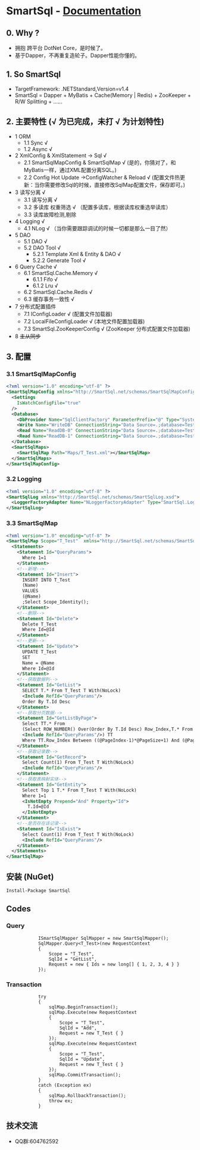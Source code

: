 # SmartSql - [Documentation](https://ahoo-wang.gitbooks.io/smartsql/content/)
## 0. Why ?
 - 拥抱 跨平台 DotNet Core，是时候了。 
 - 基于Dapper，不再重复造轮子。Dapper性能你懂的。
 
## 1. So SmartSql
 - TargetFramework: .NETStandard,Version=v1.4
 - SmartSql = Dapper + MyBatis + Cache(Memory | Redis) + ZooKeeper + R/W Splitting + ......

## 2. 主要特性 (√ 为已完成，未打 √ 为计划特性)
- 1 ORM 
  - 1.1 Sync √
  - 1.2 Async √
- 2 XmlConfig & XmlStatement -> Sql  √
  - 2.1 SmartSqlMapConfig & SmartSqlMap √  (是的，你猜对了，和MyBatis一样，通过XML配置分离SQL。)
  - 2.2 Config Hot Update ->ConfigWatcher & Reload √ (配置文件热更新：当你需要修改Sql的时候，直接修改SqlMap配置文件，保存即可。)
- 3 读写分离 √
  - 3.1 读写分离 √ 
  - 3.2 多读库 权重筛选 √ （配置多读库，根据读库权重选举读库）
  - 3.3 读库故障检测,剔除 
- 4 Logging √
  - 4.1 NLog √ （当你需要跟踪调试的时候一切都是那么一目了然）
- 5 DAO
  - 5.1 DAO √
  - 5.2 DAO Tool  √
    - 5.2.1 Template Xml & Entity & DAO  √
    - 5.2.2 Generate Tool  √
- 6 Query Cache  √
  - 6.1 SmartSql.Cache.Memory  √
      - 6.1.1 Fifo  √
      - 6.1.2 Lru  √
  - 6.2 SmartSql.Cache.Redis  √
  - 6.3 缓存事务一致性  √
- 7 分布式配置插件 
  - 7.1 IConfigLoader  √ (配置文件加载器)
  - 7.2 LocalFileConfigLoader  √ (本地文件配置加载器)
  - 7.3 SmartSql.ZooKeeperConfig √ (ZooKeeper 分布式配置文件加载器)
- 8 ~~主从同步~~

## 3. 配置

### 3.1 SmartSqlMapConfig
``` xml
<?xml version="1.0" encoding="utf-8" ?>
<SmartSqlMapConfig xmlns="http://SmartSql.net/schemas/SmartSqlMapConfig.xsd">
  <Settings
    IsWatchConfigFile="true"
  />
  <Database>
    <DbProvider Name="SqlClientFactory" ParameterPrefix="@" Type="System.Data.SqlClient.SqlClientFactory,System.Data.SqlClient"/>
    <Write Name="WriteDB" ConnectionString="Data Source=.;database=TestDB;uid=sa;pwd=SmartSql.net"/>
    <Read Name="ReadDB-0" ConnectionString="Data Source=.;database=TestDB;uid=sa;pwd=SmartSql.net" Weight="80"/>
    <Read Name="ReadDB-1" ConnectionString="Data Source=.;database=TestDB;uid=sa;pwd=SmartSql.net" Weight="20"/>
  </Database>
  <SmartSqlMaps>
    <SmartSqlMap Path="Maps/T_Test.xml"></SmartSqlMap>
  </SmartSqlMaps>
</SmartSqlMapConfig>
``` 
### 3.2 Logging
``` xml
<?xml version="1.0" encoding="utf-8" ?>
<SmartSqlLog xmlns="http://SmartSql.net/schemas/SmartSqlLog.xsd">
  <LoggerFactoryAdapter Name="NLoggerFactoryAdapter" Type="SmartSql.Logging.Impl.NLoggerFactoryAdapter,SmartSql.Logging.NLog"/>
</SmartSqlLog>
```
### 3.3 SmartSqlMap
``` xml
<?xml version="1.0" encoding="utf-8" ?>
<SmartSqlMap Scope="T_Test"  xmlns="http://SmartSql.net/schemas/SmartSqlMap.xsd">
  <Statements>
    <Statement Id="QueryParams">
      Where 1=1
    </Statement>
    <!--新增-->
    <Statement Id="Insert">
      INSERT INTO T_Test
      (Name)
      VALUES
      (@Name)
      ;Select Scope_Identity();
    </Statement>
    <!--删除-->
    <Statement Id="Delete">
      Delete T_Test
      Where Id=@Id
    </Statement>
    <!--更新-->
    <Statement Id="Update">
      UPDATE T_Test
      SET
      Name = @Name
      Where Id=@Id
    </Statement>
    <!--获取数据列-->
    <Statement Id="GetList">
      SELECT T.* From T_Test T With(NoLock)
      <Include RefId="QueryParams"/>
      Order By T.Id Desc
    </Statement>
    <!--获取分页数据-->
    <Statement Id="GetListByPage">
      Select TT.* From
      (Select ROW_NUMBER() Over(Order By T.Id Desc) Row_Index,T.* From T_Test T With(NoLock)
      <Include RefId="QueryParams"/>) TT
      Where TT.Row_Index Between ((@PageIndex-1)*@PageSize+1) And (@PageIndex*@PageSize)
    </Statement>
    <!--获取记录数-->
    <Statement Id="GetRecord">
      Select Count(1) From T_Test T With(NoLock)
      <Include RefId="QueryParams"/>
    </Statement>
    <!--获取表映射实体-->
    <Statement Id="GetEntity">
      Select Top 1 T.* From T_Test T With(NoLock)
      Where 1=1
      <IsNotEmpty Prepend="And" Property="Id">
        T.Id=@Id
      </IsNotEmpty>
    </Statement>
    <!--是否存在该记录-->
    <Statement Id="IsExist">
      Select Count(1) From T_Test T With(NoLock)
      <Include RefId="QueryParams"/>
    </Statement>
  </Statements>
</SmartSqlMap>
```
## 安装 (NuGet)
```
Install-Package SmartSql
```
## Codes
### Query
``` CSharp
            ISmartSqlMapper SqlMapper = new SmartSqlMapper();
            SqlMapper.Query<T_Test>(new RequestContext
            {
                Scope = "T_Test",
                SqlId = "GetList",
                Request = new { Ids = new long[] { 1, 2, 3, 4 } }
            });
```
### Transaction
``` CSharp
            try
            {
                sqlMap.BeginTransaction();
                sqlMap.Execute(new RequestContext
                {
                    Scope = "T_Test",
                    SqlId = "Add",
                    Request = new T_Test { }
                });
                sqlMap.Execute(new RequestContext
                {
                    Scope = "T_Test",
                    SqlId = "Update",
                    Request = new T_Test { }
                });
                sqlMap.CommitTransaction();
            }
            catch (Exception ex)
            {
                sqlMap.RollbackTransaction();
                throw ex;
            }
```
##  技术交流
- QQ群:604762592